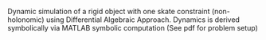 Dynamic simulation of a rigid object with one skate constraint (non-holonomic) using Differential Algebraic Approach. Dynamics is derived symbolically via MATLAB symbolic computation (See pdf for problem setup)

